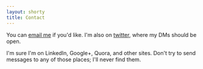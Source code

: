 ```yaml
---
layout: shorty
title: Contact
---
```


You can [email me][email] if you'd like. I'm also on [twitter][tw], where my DMs should be open.

I'm sure I'm on LinkedIn, Google+, Quora, and other sites. 
Don't try to send messages to any of those places; I'll never find them.

[email]: mailto:{{site.email}}
  "email address"
[tw]: //twitter.com/{{site.twitter}}
  "twitter profile"
[fb]: //facebook.com/{{site.fb}}
  "facebook profile"
